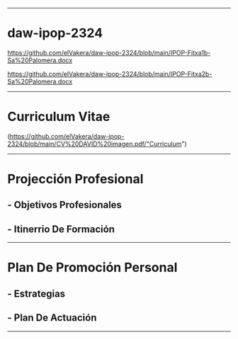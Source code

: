 ***
# daw-ipop-2324
  https://github.com/elVakera/daw-ipop-2324/blob/main/IPOP-Fitxa1b-Sa%20Palomera.docx

  https://github.com/elVakera/daw-ipop-2324/blob/main/IPOP-Fitxa2b-Sa%20Palomera.docx
***
# Curriculum Vitae
  (https://github.com/elVakera/daw-ipop-2324/blob/main/CV%20DAVID%20imagen.pdf/"Curriculum")
***
# Projección Profesional

## - Objetivos Profesionales
## - Itinerrio De Formación
***
# Plan De Promoción Personal

## - Estrategias

## - Plan De Actuación
***
